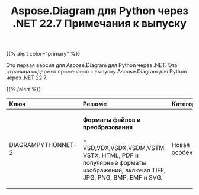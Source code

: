﻿---
title: Aspose.Diagram для Python через .NET 22.7 Примечания к выпуску
type: docs
weight: 20
url: /ru/python-net/aspose-diagram-for-python-via-net-22-7-release-notes/
---
{{% alert color="primary" %}} 

Это первая версия для Aspose.Diagram для Python через .NET.
Эта страница содержит примечания к выпуску Aspose.Diagram для Python через .NET 22.7.

{{% /alert %}} 

|**Ключ**|**Резюме**|**Категория**|
|:- |:- |:- |
|DIAGRAMPYTHONNET-2|<p>**Форматы файлов и преобразования**</p><p>- VSD,VDX,VSDX,VSDM,VSTM, VSTX, HTML, PDF и популярные форматы изображений, включая TIFF, JPG, PNG, BMP, EMF и SVG.</p>|Новая особенность|
